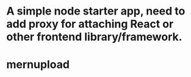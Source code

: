 # A simple node starter app, need to add proxy for attaching React or other frontend library/framework.
# mernupload
